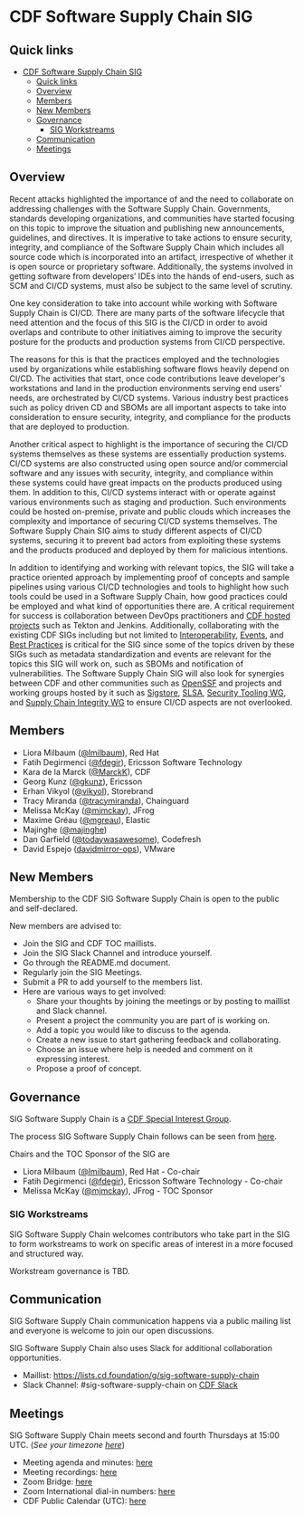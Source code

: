 # CDF Software Supply Chain SIG

## Quick links

- [CDF Software Supply Chain SIG](#cdf-software-supply-chain-sig)
  - [Quick links](#quick-links)
  - [Overview](#overview)
  - [Members](#members)
  - [New Members](#new-members)
  - [Governance](#governance)
    - [SIG Workstreams](#sig-workstreams)
  - [Communication](#communication)
  - [Meetings](#meetings)

## Overview

Recent attacks highlighted the importance of and the need to collaborate on addressing challenges with the Software Supply Chain.
Governments, standards developing organizations, and communities have started focusing on this topic to improve the situation and publishing new announcements, guidelines, and directives.
It is imperative to take actions to ensure security, integrity, and compliance of the Software Supply Chain which includes all source code which is incorporated into an artifact, irrespective of whether it is open source or proprietary software.
Additionally, the systems involved in getting software from developers’ IDEs into the hands of end-users, such as SCM and CI/CD systems, must also be subject to the same level of scrutiny.

One key consideration to take into account while working with Software Supply Chain is CI/CD.
There are many parts of the software lifecycle that need attention and the focus of this SIG is the CI/CD in order to avoid overlaps and contribute to other initiatives aiming to improve the security posture for the products and production systems from CI/CD perspective.

The reasons for this is that the practices employed and the technologies used by organizations while establishing software flows heavily depend on CI/CD.
The activities that start, once code contributions leave developer's workstations and land in the production environments serving end users’ needs, are orchestrated by CI/CD systems.
Various industry best practices such as policy driven CD and SBOMs are all important aspects to take into consideration to ensure security, integrity, and compliance for the products that are deployed to production.

Another critical aspect to highlight is the importance of securing the CI/CD systems themselves as these systems are essentially production systems.
CI/CD systems are also constructed using open source and/or commercial software and any issues with security, integrity, and compliance within these systems could have great impacts on the products produced using them.
In addition to this, CI/CD systems interact with or operate against various environments such as staging and production.
Such environments could be hosted on-premise, private and public clouds which increases the complexity and importance of securing CI/CD systems themselves.
The Software Supply Chain SIG aims to study different aspects of CI/CD systems, securing it to prevent bad actors from exploiting these systems and the products produced and deployed by them for malicious intentions.

In addition to identifying and working with relevant topics, the SIG will take a practice oriented approach by implementing proof of concepts and sample pipelines using various CI/CD technologies and tools to highlight how such tools could be used in a Software Supply Chain, how good practices could be employed and what kind of opportunities there are.
A critical requirement for success is collaboration between DevOps practitioners and [CDF hosted projects](https://cd.foundation/projects/) such as Tekton and Jenkins.
Additionally, collaborating with the existing CDF SIGs including but not limited to [Interoperability](https://github.com/cdfoundation/sig-interoperability), [Events](https://github.com/cdfoundation/sig-events), and [Best Practices](https://github.com/cdfoundation/sig-best-practices) is critical for the SIG since some of the topics driven by these SIGs such as metadata standardization and events are relevant for the topics this SIG will work on, such as SBOMs and notification of vulnerabilities.
The Software Supply Chain SIG will also look for synergies between CDF and other communities such as [OpenSSF](https://openssf.org/) and projects and working groups hosted by it such as [Sigstore](https://www.sigstore.dev/), [SLSA](https://slsa.dev/), [Security Tooling WG](https://github.com/ossf/wg-security-tooling), and [Supply Chain Integrity WG](https://github.com/ossf/wg-supply-chain-integrity) to ensure CI/CD aspects are not overlooked.


## Members

* Liora Milbaum ([@lmilbaum](https://github.com/lmilbaum)), Red Hat
* Fatih Degirmenci ([@fdegir](https://github.com/fdegir)), Ericsson Software Technology
* Kara de la Marck ([@MarckK](https://github.com/MarckK)), CDF
* Georg Kunz ([@gkunz](https://github.com/gkunz)), Ericsson
* Erhan Vikyol ([@vikyol](https://github.com/vikyol)), Storebrand
* Tracy Miranda ([@tracymiranda](https://github.com/tracymiranda)), Chainguard
* Melissa McKay ([@mjmckay](https://github.com/mjmckay)), JFrog
* Maxime Gréau ([@mgreau](https://github.com/mgreau)), Elastic
* Majinghe ([@majinghe](https://github.com/majinghe))
* Dan Garfield ([@todaywasawesome](https://github.com/todaywasawesome)), Codefresh
* David Espejo ([davidmirror-ops](https://github.com/davidmirror-ops)), VMware

## New Members

Membership to the CDF SIG Software Supply Chain is open to the public and self-declared.

New members are advised to:

* Join the SIG and CDF TOC maillists.
* Join the SIG Slack Channel and introduce yourself.
* Go through the README.md document.
* Regularly join the SIG Meetings.
* Submit a PR to add yourself to the members list.
* Here are various ways to get involved:
  * Share your thoughts by joining the meetings or by posting to maillist and Slack channel.
  * Present a project the community you are part of is working on.
  * Add a topic you would like to discuss to the agenda.
  * Create a new issue to start gathering feedback and collaborating.
  * Choose an issue where help is needed and comment on it expressing interest.
  * Propose a proof of concept.

## Governance

SIG Software Supply Chain is a [CDF Special Interest Group](https://github.com/cdfoundation/toc/tree/master/sigs).

The process SIG Software Supply Chain follows can be seen from [here](https://github.com/cdfoundation/toc/blob/master/GROUPS.md#sigs).

Chairs and the TOC Sponsor of the SIG are

* Liora Milbaum ([@lmilbaum](https://github.com/lmilbaum)), Red Hat - Co-chair
* Fatih Degirmenci ([@fdegir](https://github.com/fdegir)), Ericsson Software Technology - Co-chair
* Melissa McKay ([@mjmckay](https://github.com/mjmckay)), JFrog - TOC Sponsor

### SIG Workstreams

SIG Software Supply Chain welcomes contributors who take part in the SIG to form workstreams to work on specific areas of interest in a more focused and structured way.

Workstream governance is TBD.

## Communication

SIG Software Supply Chain communication happens via a public mailing list and everyone is
welcome to join our open discussions.

SIG Software Supply Chain also uses Slack for additional collaboration opportunities.

* Maillist: https://lists.cd.foundation/g/sig-software-supply-chain
* Slack Channel: #sig-software-supply-chain on [CDF Slack](https://cdeliveryfdn.slack.com/join/shared_invite/zt-nwc0jjd0-G65oEpv5ynFfPD5oOX5Ogg#/)

## Meetings

SIG Software Supply Chain meets second and fourth Thursdays at 15:00 UTC. (*See your timezone [here](https://time.is/1500_in_UTC)*)

* Meeting agenda and minutes: [here](./docs/meetings.md)
* Meeting recordings: [here](https://youtube.com/playlist?list=PL2KXbZ9-EY9TT2rKSBv6-BUdKqsJg9rAL)
* Zoom Bridge: [here](https://zoom.us/j/827082528?pwd=RlN5OUZtVVBuZGZRY0NBRnZyZ0NJQT09)
* Zoom International dial-in numbers: [here](https://zoom.us/zoomconference)
* CDF Public Calendar (UTC): [here](https://calendar.google.com/calendar/u/0/embed?src=linuxfoundation.org_mhf0kmgedn67ihni8r129avp24@group.calendar.google.com&ctz=UTC)
